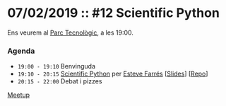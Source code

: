 # 07/02/2019 :: #12 Scientific Python

Ens veurem al [Parc Tecnològic](http://www.openstreetmap.org/way/63929565), a les 19:00.

### Agenda

- `19:00 - 19:10`  Benvinguda
- `19:10 - 20:15`  [Scientific Python](https://github.com/pygrn/xerrades/issues/48) per [Esteve Farrés](https://github.com/efarres) [[Slides](https://talks.godoc.org/github.com/efarres/pygrn-scipy/slides_pygrn_scipy.slide)] [[Repo](https://github.com/efarres/pygrn-scipy)]
- `20:15 - 22:00`  Debat i pizzes

[Meetup](https://www.meetup.com/PythonGirona/events/255369313/)
